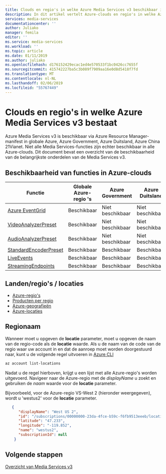 ```yaml
---
title: Clouds en regio's in welke Azure Media Services v3 beschikbaar is | Microsoft Docs
description: In dit artikel vertelt Azure-clouds en regio's in welke Azure Media Services v3 beschikbaar is.
services: media-services
documentationcenter: ''
author: Juliako
manager: femila
editor: ''
ms.service: media-services
ms.workload: ''
ms.topic: article
ms.date: 01/11/2019
ms.author: juliako
ms.openlocfilehash: d176152429ecac1ed4e570533f1bc0426cc7655f
ms.sourcegitcommit: 415742227ba5c3b089f7909aa16e0d8d5418f7fd
ms.translationtype: MT
ms.contentlocale: nl-NL
ms.lasthandoff: 02/06/2019
ms.locfileid: "55767449"
---
```

# <a name="clouds-and-regions-in-which-azure-media-services-v3-exists"></a>Clouds en regio's in welke Azure Media Services v3 bestaat

Azure Media Services v3 is beschikbaar via Azure Resource Manager-manifest in globale Azure, Azure Government, Azure Duitsland, Azure China 21Vianet. Niet alle Media Services-functies zijn echter beschikbaar in alle Azure-clouds. Dit document bevat een overzicht van de beschikbaarheid van de belangrijkste onderdelen van de Media Services v3.

## <a name="feature-availability-in-azure-clouds"></a>Beschikbaarheid van functies in Azure-clouds

| Functie|Globale Azure-regio 's | Azure Government|Azure Duitsland|Azure China 21Vianet|
| --- | --- | --- | --- | --- |
| [Azure EventGrid](reacting-to-media-services-events.md) | Beschikbaar | Niet beschikbaar | Niet beschikbaar | Niet beschikbaar |
| [VideoAnalyzerPreset](analyzing-video-audio-files-concept.md) |  Beschikbaar | Niet beschikbaar | Niet beschikbaar | Niet beschikbaar |
| [AudioAnalyzerPreset](analyzing-video-audio-files-concept.md) |  Beschikbaar | Niet beschikbaar | Niet beschikbaar | Niet beschikbaar |
| [StandardEncoderPreset](encoding-concept.md) | Beschikbaar | Beschikbaar | Beschikbaar | Beschikbaar |
| [LiveEvents](live-streaming-overview.md) | Beschikbaar | Beschikbaar | Beschikbaar | Beschikbaar |
| [StreamingEndpoints](streaming-endpoint-concept.md) | Beschikbaar | Beschikbaar | Beschikbaar | Beschikbaar |

## <a name="regionsgeographieslocations"></a>Landen/regio's / locaties

* [Azure-regio's](https://azure.microsoft.com/global-infrastructure/regions/)
* [Producten per regio](https://azure.microsoft.com/global-infrastructure/services/)
* [Azure-geografieën](https://azure.microsoft.com/global-infrastructure/geographies/)
* [Azure-locaties](https://azure.microsoft.com/global-infrastructure/locations/)

## <a name="region-code-name"></a>Regionaam 

Wanneer moet u opgeven de **locatie** parameter, moet u opgeven de naam van de regio-code als de **locatie** waarde. Als u de naam van de code van de regio waar uw account in en dat de aanroep moet worden doorgestuurd naar, kunt u de volgende regel uitvoeren in [Azure CLI](https://docs.microsoft.com/cli/azure/?view=azure-cli-latest)

```bash
az account list-locations
```

Nadat u de regel hierboven, krijgt u een lijst met alle Azure-regio's worden uitgevoerd. Navigeer naar de Azure-regio met de *displayName* u zoekt en gebruiken de *naam* waarde voor de **locatie** parameter.

Bijvoorbeeld, voor de Azure-regio VS-West 2 (hieronder weergegeven), wordt u 'westus2' voor de **locatie** parameter.

```json
   {
      "displayName": "West US 2",
      "id": "/subscriptions/00000000-23da-4fce-b59c-f6fb9513eeeb/locations/westus2",
      "latitude": "47.233",
      "longitude": "-119.852",
      "name": "westus2",
      "subscriptionId": null
    }
```

## <a name="next-steps"></a>Volgende stappen

[Overzicht van Media Services v3](media-services-overview.md)
